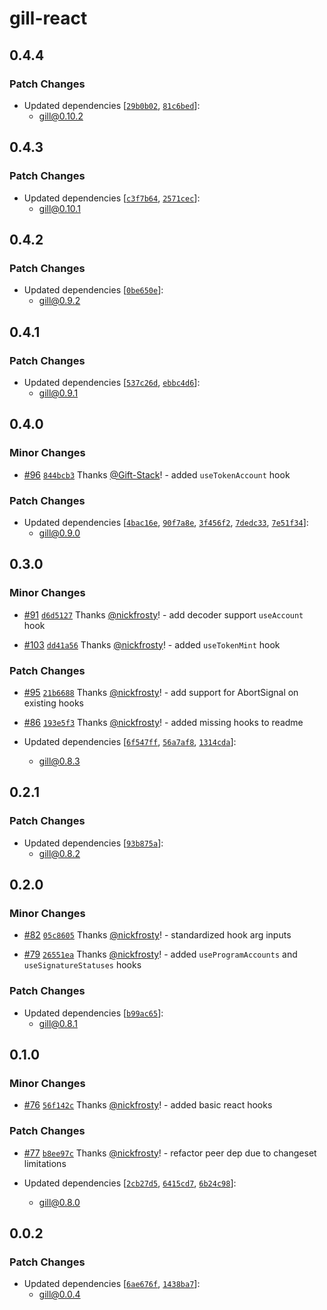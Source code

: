 # gill-react

## 0.4.4

### Patch Changes

- Updated dependencies
  [[`29b0b02`](https://github.com/solana-foundation/gill/commit/29b0b0260b03ad2434a2e838204d248061e0fdfa),
  [`81c6bed`](https://github.com/solana-foundation/gill/commit/81c6beddc314a98b75180e5241c7808da16c4f42)]:
  - gill@0.10.2

## 0.4.3

### Patch Changes

- Updated dependencies
  [[`c3f7b64`](https://github.com/solana-foundation/gill/commit/c3f7b64ce7e2c2ed045ede39885e36c054fa1403),
  [`2571cec`](https://github.com/solana-foundation/gill/commit/2571ceca9efab70fbe8b7e451a3be35db106dfd6)]:
  - gill@0.10.1

## 0.4.2

### Patch Changes

- Updated dependencies
  [[`0be650e`](https://github.com/solana-foundation/gill/commit/0be650e92c1f8de1011e6fdbde0a66aaf07cc120)]:
  - gill@0.9.2

## 0.4.1

### Patch Changes

- Updated dependencies
  [[`537c26d`](https://github.com/solana-foundation/gill/commit/537c26daa62519f9061891103862e902e1605a25),
  [`ebbc4d6`](https://github.com/solana-foundation/gill/commit/ebbc4d6f5b8e616d600fd3542226a201a5d5df40)]:
  - gill@0.9.1

## 0.4.0

### Minor Changes

- [#96](https://github.com/solana-foundation/gill/pull/96)
  [`844bcb3`](https://github.com/solana-foundation/gill/commit/844bcb3e71937c9f4af8c93b2058d0d03f793a75) Thanks
  [@Gift-Stack](https://github.com/Gift-Stack)! - added `useTokenAccount` hook

### Patch Changes

- Updated dependencies
  [[`4bac16e`](https://github.com/solana-foundation/gill/commit/4bac16ef9d11a11ca59bf2ffa99d23ad77e8bd21),
  [`90f7a8e`](https://github.com/solana-foundation/gill/commit/90f7a8eeb9fbce3b4dd815912438075e3c6852ac),
  [`3f456f2`](https://github.com/solana-foundation/gill/commit/3f456f297f4a656edc6d47c2bbcaf3350fb0cdf9),
  [`7dedc33`](https://github.com/solana-foundation/gill/commit/7dedc33397a0346a8a56344d77a719e7238ef930),
  [`7e51f34`](https://github.com/solana-foundation/gill/commit/7e51f34002e5ac5e54bf54f2a86d4c8a0149392d)]:
  - gill@0.9.0

## 0.3.0

### Minor Changes

- [#91](https://github.com/solana-foundation/gill/pull/91)
  [`d6d5127`](https://github.com/solana-foundation/gill/commit/d6d51274e0bd978433d39ba999ff7f6cdc15bfdb) Thanks
  [@nickfrosty](https://github.com/nickfrosty)! - add decoder support `useAccount` hook

- [#103](https://github.com/solana-foundation/gill/pull/103)
  [`dd41a56`](https://github.com/solana-foundation/gill/commit/dd41a569212f2438b174256d98bb3270fa07410d) Thanks
  [@nickfrosty](https://github.com/nickfrosty)! - added `useTokenMint` hook

### Patch Changes

- [#95](https://github.com/solana-foundation/gill/pull/95)
  [`21b6688`](https://github.com/solana-foundation/gill/commit/21b6688db106d6eaf959566308824307d04a271a) Thanks
  [@nickfrosty](https://github.com/nickfrosty)! - add support for AbortSignal on existing hooks

- [#86](https://github.com/solana-foundation/gill/pull/86)
  [`193e5f3`](https://github.com/solana-foundation/gill/commit/193e5f3df84c584ff2ebbec9d41eb4c84e903d70) Thanks
  [@nickfrosty](https://github.com/nickfrosty)! - added missing hooks to readme

- Updated dependencies
  [[`6f547ff`](https://github.com/solana-foundation/gill/commit/6f547fff0731bd7530b1266f8a5c15eac2e80d32),
  [`56a7af8`](https://github.com/solana-foundation/gill/commit/56a7af87878b914275f5189d99ea7c2674f45c0c),
  [`1314cda`](https://github.com/solana-foundation/gill/commit/1314cda705d9734d4cdf1a42c985f25ae3737a92)]:
  - gill@0.8.3

## 0.2.1

### Patch Changes

- Updated dependencies
  [[`93b875a`](https://github.com/solana-foundation/gill/commit/93b875a088a4830ef39e8084d3d5e6038c8a96cc)]:
  - gill@0.8.2

## 0.2.0

### Minor Changes

- [#82](https://github.com/solana-foundation/gill/pull/82)
  [`05c8605`](https://github.com/solana-foundation/gill/commit/05c8605ff00d65ba04b0b6e218d540da2a164232) Thanks
  [@nickfrosty](https://github.com/nickfrosty)! - standardized hook arg inputs

- [#79](https://github.com/solana-foundation/gill/pull/79)
  [`26551ea`](https://github.com/solana-foundation/gill/commit/26551ea988eb1db8490cd0bb1003e1805c75e327) Thanks
  [@nickfrosty](https://github.com/nickfrosty)! - added `useProgramAccounts` and `useSignatureStatuses` hooks

### Patch Changes

- Updated dependencies
  [[`b99ac65`](https://github.com/solana-foundation/gill/commit/b99ac65a6de6d379e5f0f65b80c1f2a1a492d061)]:
  - gill@0.8.1

## 0.1.0

### Minor Changes

- [#76](https://github.com/solana-foundation/gill/pull/76)
  [`56f142c`](https://github.com/solana-foundation/gill/commit/56f142c537e30d5f74c337e600c2216be5dd525a) Thanks
  [@nickfrosty](https://github.com/nickfrosty)! - added basic react hooks

### Patch Changes

- [#77](https://github.com/solana-foundation/gill/pull/77)
  [`b8ee97c`](https://github.com/solana-foundation/gill/commit/b8ee97ccdd38a2d0d0bc2284cf9ecfad3e717ad1) Thanks
  [@nickfrosty](https://github.com/nickfrosty)! - refactor peer dep due to changeset limitations

- Updated dependencies
  [[`2cb27d5`](https://github.com/solana-foundation/gill/commit/2cb27d5b2450002038bf6501015c259eb4c43ee6),
  [`6415cd7`](https://github.com/solana-foundation/gill/commit/6415cd774ea333135756863a227613d8d075fa8a),
  [`6b24c98`](https://github.com/solana-foundation/gill/commit/6b24c982a7cd00b71be82ef65753d0cce074b868)]:
  - gill@0.8.0

## 0.0.2

### Patch Changes

- Updated dependencies
  [[`6ae676f`](https://github.com/solana-foundation/gill/commit/6ae676f0f06c0ab07af8b2d03fd2e0f3fb051916),
  [`1438ba7`](https://github.com/solana-foundation/gill/commit/1438ba7fbf1a572d7c8c7936b70ba85e775d2cf0)]:
  - gill@0.0.4
